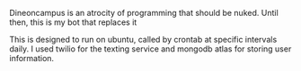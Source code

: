 Dineoncampus is an atrocity of programming that should be nuked. Until then, this is my bot that replaces it

This is designed to run on ubuntu, called by crontab at specific intervals daily. I used twilio for the texting service and mongodb atlas for storing user information.

